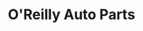 ---
title: "O'Reilly Auto Parts"
url: /aurora/oreilly-auto-parts-east-colfax-avenue/
shop: Autoteile
---